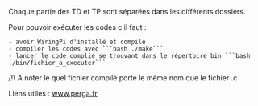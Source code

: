 Chaque partie des TD et TP sont séparées dans les différents dossiers.

Pour pouvoir exécuter les codes c il faut :

	- avoir WiringPi d'installé et compilé
	- compiler les codes avec ```bash ./make```
	- lancer le code complié se trouvant dans le répertoire bin ```bash ./bin/fichier_a_executer```
	
/!\ A noter le quel fichier compilé porte le même nom que le fichier .c



Liens utiles : 
www.perga.fr


